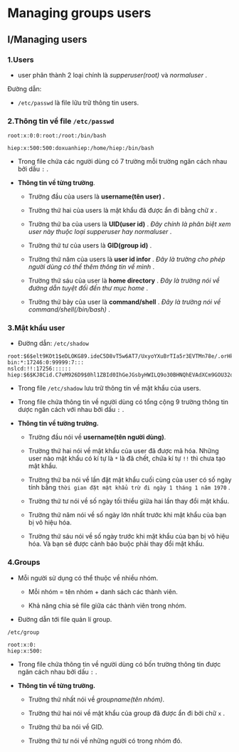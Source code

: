 # Managing groups users

## I/Managing users

### 1.Users

   - user phân thành 2 loại chính là *supperuser(root)* và *normaluser* .

Đường dẫn:  
- `/etc/passwd` là file lữu trữ thông tin users.

### 2.Thông tin về file ` /etc/passwd `

```
root:x:0:0:root:/root:/bin/bash

hiep:x:500:500:doxuanhiep:/home/hiep:/bin/bash
```

- Trong file chứa các người dùng có 7 trường mỗi trường ngăn cách nhau bởi dấu ` : ` .

- **Thông tin về từng trường**.

   - Trường đầu của users là **username(tên user) .** 

   - Trường thứ hai của users là mật khẩu đã được ẩn đi bằng chữ *x* .

   - Trường thứ ba của users là **UID(user id)** . *Đây chính là phân biệt xem user này thuộc loại supperuser hay normaluser* .

   - Trường thứ tư của users là **GID(group id)** .   

   - Trường thứ năm của users là **user id infor** . *Đây là trường cho phép người dùng có thể thêm thông tin về mình* .

   - Trường thứ sáu của user là **home directory** . *Đây là trường nói về đường dẫn tuyệt đối đến thư mục home* . 

   - Trường thứ bảy của user là  **command/shell** . *Đây là trường nói về command/shell(/bin/bash)* . 

### 3.Mật khẩu user

- Đường dẫn: ` /etc/shadow `

``` 
root:$6$elt9KOt1$eDLOKG89.ideC5D8vT5w6AT7/UxyoYXuBrTIa5r3EVTMn78e/.orHkWrgeKWxi9DO860T2wPoabfKhMumXKfC0:17692:0:99999:7:::
bin:*:17246:0:99999:7:::
nslcd:!!:17256::::::
hiep:$6$KJ8Cid.C7eM926D9$0hl1ZBId0IhGeJGsbyHWILQ9o30BHNQhEVAdXCm9GOU32qdu1caWXxMbIBAEH.iBAhKwBu2rCkorQKZTW6fJC0:17683:0:99999:7::: 
```

- Trong file ` /etc/shadow ` lưu trữ thông tin về mật khẩu của users.

- Trong file chứa thông tin về người dùng có tổng cộng 9 trường thông tin dược ngăn cách với nhau bởi dấu ` : ` .

- **Thông tin về tường trường.**

   - Trường đầu nói về **username(tên người dùng)**.

   - Trường thứ hai nói về mật khẩu của user đã được mã hóa. Những user nào mật khẩu  có kí tự là ` * ` là đã chết, chứa kí tự ` !! ` thì chưa tạo mật khẩu.

   - Trường thứ ba nói về lần đặt mật khẩu cuối cùng của user có số ngày tính bằng ` thời gian đặt mật khẩu trừ đi ngày 1 tháng 1 năm 1970 ` .

   - Trường thứ tư nói về số ngày tối thiểu giữa hai lần thay đổi mật khẩu.

   - Trường thứ năm nói về số ngày lớn nhất trước khi mật khẩu của bạn bị vô hiệu hóa.

   - Trường thứ sáu nói về số ngày trước khi mặt khẩu của bạn bị vô hiệu hóa. Và bạn sẽ được cảnh báo buộc phải thay đổi mật khẩu.

### 4.Groups

- Mỗi người sử dụng có thể thuộc về nhiều nhóm.

   - Mỗi nhóm = tên nhóm + danh sách các thành viên.

   - Khả năng chia sẻ file giữa các thành viên trong nhóm.

- Đường dẫn tới file quản lí group.

` /etc/group `

``` 
root:x:0:
hiep:x:500:
```

- Trong file chứa thông tin về người dùng có bốn trường thông tin được ngăn cách nhau bởi dấu ` : ` .

- **Thông tin về từng trường.** 

   - Trường thứ nhất nói về *groupname(tên nhóm)*.

   - Trường thứ hai nói về mật khẩu của group đã được ẩn đi bởi chữ ` x ` .

   - Trường thứ ba nói về GID.

   - Trường thứ tư nói về những người có trong nhóm đó.    

   
   




